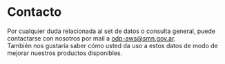 # Contacto

Por cualquier duda relacionada al set de datos o consulta general, puede contactarse con nosotros por mail a odp-aws@smn.gov.ar. <br />
También nos gustaría saber cómo usted da uso a estos datos de modo de mejorar nuestros productos disponibles. 



